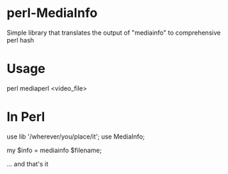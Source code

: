 # perl-MediaInfo
Simple library that translates the output of "mediainfo" to comprehensive perl hash

# Usage
perl mediaperl <video_file>

# In Perl
use lib '/wherever/you/place/it';
use MediaInfo;

my $info = mediainfo $filename;

... and that's it
